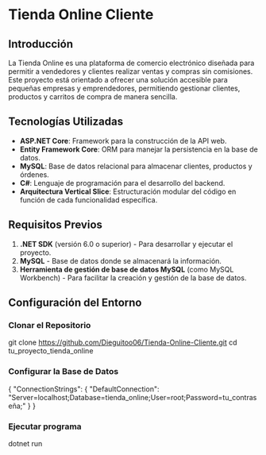 # Tienda Online Cliente

## Introducción

La Tienda Online es una plataforma de comercio electrónico diseñada para permitir a vendedores y clientes realizar ventas y compras sin comisiones. Este proyecto está orientado a ofrecer una solución accesible para pequeñas empresas y emprendedores, permitiendo gestionar clientes, productos y carritos de compra de manera sencilla.

## Tecnologías Utilizadas

- **ASP.NET Core**: Framework para la construcción de la API web.
- **Entity Framework Core**: ORM para manejar la persistencia en la base de datos.
- **MySQL**: Base de datos relacional para almacenar clientes, productos y órdenes.
- **C#**: Lenguaje de programación para el desarrollo del backend.
- **Arquitectura Vertical Slice**: Estructuración modular del código en función de cada funcionalidad específica.

## Requisitos Previos

1. **.NET SDK** (versión 6.0 o superior) - Para desarrollar y ejecutar el proyecto.
2. **MySQL** - Base de datos donde se almacenará la información.
3. **Herramienta de gestión de base de datos MySQL** (como MySQL Workbench) - Para facilitar la creación y gestión de la base de datos.

## Configuración del Entorno

### Clonar el Repositorio 

git clone https://github.com/Dieguitoo06/Tienda-Online-Cliente.git
cd tu_proyecto_tienda_online

### Configurar la Base de Datos

{
  "ConnectionStrings": {
    "DefaultConnection": "Server=localhost;Database=tienda_online;User=root;Password=tu_contraseña;"
  }
}

### Ejecutar programa 

dotnet run


